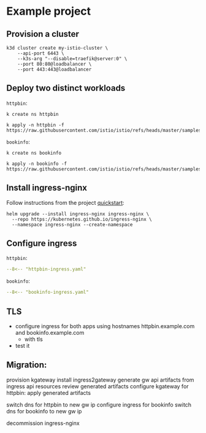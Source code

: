# Example project

## Provision a cluster

```shell
k3d cluster create my-istio-cluster \
    --api-port 6443 \
    --k3s-arg "--disable=traefik@server:0" \
    --port 80:80@loadbalancer \
    --port 443:443@loadbalancer
```

## Deploy two distinct workloads

`httpbin`:

```shell
k create ns httpbin
```

```shell
k apply -n httpbin -f https://raw.githubusercontent.com/istio/istio/refs/heads/master/samples/httpbin/httpbin.yaml
```

`bookinfo`:

```shell
k create ns bookinfo
```

```shell
k apply -n bookinfo -f https://raw.githubusercontent.com/istio/istio/refs/heads/master/samples/bookinfo/platform/kube/bookinfo.yaml
```

## Install ingress-nginx

Follow instructions from the project [quickstart](https://kubernetes.github.io/ingress-nginx/deploy/#quick-start):

```shell
helm upgrade --install ingress-nginx ingress-nginx \
  --repo https://kubernetes.github.io/ingress-nginx \
  --namespace ingress-nginx --create-namespace
```

## Configure ingress

`httpbin`:

```yaml linenums="1" title="httpbin-ingress.yaml"
--8<-- "httpbin-ingress.yaml"
```

`bookinfo`:

```yaml linenums="1" title="bookinfo-ingress.yaml"
--8<-- "bookinfo-ingress.yaml"
```

## TLS

- configure ingress for both apps using hostnames httpbin.example.com and bookinfo.example.com
  - with tls
- test it

## Migration:

provision kgateway
 install ingress2gateway
 generate gw api artifacts from ingress api resources
 review generated artifacts
 configure kgateway for httpbin: apply generated artifacts

switch dns for httpbin to new gw ip
configure ingress for bookinfo
switch dns for bookinfo to new gw ip

decommission ingress-nginx